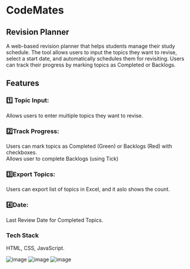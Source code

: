 # CodeMates
## Revision Planner
A web-based revision planner that helps students manage their study schedule. The tool allows users to input the topics they want to revise, select a start date, and automatically schedules them for revisiting. Users can track their progress by marking topics as Completed or Backlogs.

## Features <br>
### 1️⃣ Topic Input: <br>
Allows users to enter multiple topics they want to revise.  <br>
### 2️⃣Track Progress:  <br>
Users can mark topics as Completed (Green) or Backlogs (Red) with checkboxes.  <br>
Allows user to complete Backlogs (using Tick)  <br>
### 3️⃣Export Topics:  <br>
Users can export list of topics in Excel, and it aslo shows the count.  <br>
### 4️⃣Date:  <br>
Last Review Date for Completed Topics.

### Tech Stack
HTML, CSS, JavaScript.

![image](https://github.com/user-attachments/assets/938edad8-7779-4bd7-850e-914c3eb601da)
 ![image](https://github.com/user-attachments/assets/bd0c83cc-4612-40cb-9b13-cdd30b8e2701)
 ![image](https://github.com/user-attachments/assets/a99a4315-2ff7-4239-9c81-20a7487f5595)




